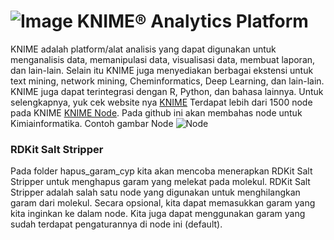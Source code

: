 # ![Image](https://www.knime.com/files/knime_logo_github_40x40_4layers.png) KNIME® Analytics Platform

KNIME adalah platform/alat analisis yang dapat digunakan untuk menganalisis data, memanipulasi data, visualisasi data, membuat laporan, dan lain-lain. Selain itu KNIME juga menyediakan berbagai ekstensi untuk text mining, network mining, Cheminformatics, Deep Learning, dan lain-lain. KNIME juga dapat terintegrasi dengan R, Python, dan bahasa lainnya. 
Untuk selengkapnya, yuk cek website nya [KNIME](https://www.knime.com/knime-analytics-platform)
Terdapat lebih dari 1500 node pada KNIME [KNIME Node](https://hub.knime.com/search?type=Node). Pada github ini akan membahas node untuk Kimiainformatika.
Contoh gambar Node ![Node](https://files.knime.com/cdn/ff/agZOuoypijgNTzssyhLrimWpgZMAjC7TPmjGP5FgOts/1561650505/public/2019-06/blend-data-from-any-source%20%282%29_0.jpg) 

### RDKit Salt Stripper

Pada folder hapus_garam_cyp kita akan mencoba menerapkan RDKit Salt Stripper untuk menghapus garam yang melekat pada molekul. RDKit Salt Stripper adalah salah satu node yang digunakan untuk menghilangkan garam dari molekul. Secara opsional, kita dapat memasukkan garam yang kita inginkan ke dalam node. Kita juga dapat menggunakan garam yang sudah terdapat pengaturannya di node ini (default). 
